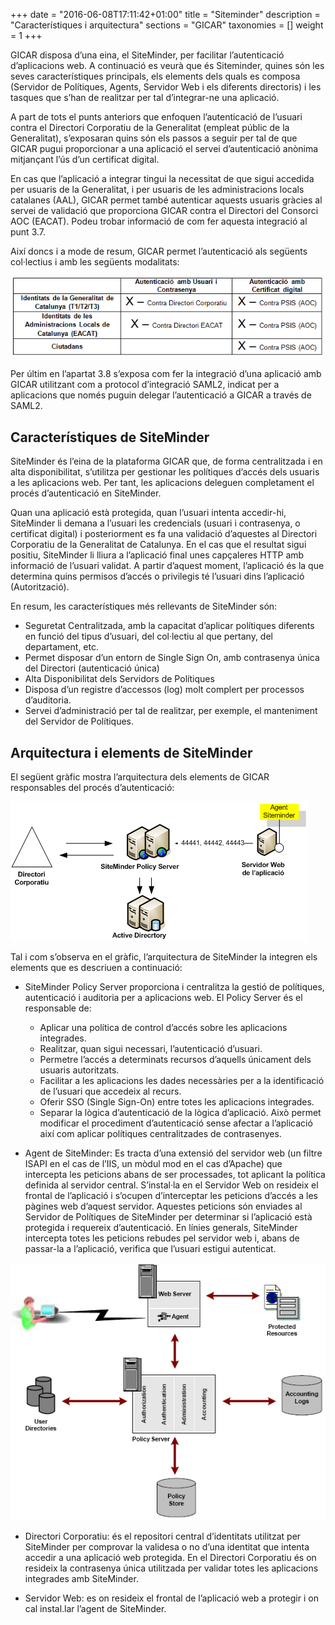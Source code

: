 +++
date        = "2016-06-08T17:11:42+01:00"
title       = "Siteminder"
description = "Característiques i arquitectura"
sections    = "GICAR"
taxonomies  = []
weight 		= 1
+++


GICAR disposa d’una eina, el SiteMinder, per facilitar l’autenticació d’aplicacions web. A continuació es veurà que és Siteminder, quines són les seves característiques principals, els elements dels quals es composa (Servidor de Polítiques, Agents, Servidor Web i els diferents directoris) i les tasques que s’han de realitzar per tal d’integrar-ne una aplicació. 

A part de tots el punts anteriors que enfoquen l’autenticació de l’usuari contra el Directori Corporatiu de la Generalitat (empleat públic de la Generalitat), s’exposaran quins són els passos a seguir per tal de que GICAR pugui proporcionar a una aplicació el servei d’autenticació anònima mitjançant l’ús d’un certificat digital. 

En cas que l’aplicació a integrar tingui la necessitat de que sigui accedida per usuaris de la Generalitat, i per usuaris de les administracions locals catalanes (AAL), GICAR permet també autenticar aquests usuaris gràcies al servei de validació que proporciona GICAR contra el Directori del Consorci AOC (EACAT). Podeu trobar informació de com fer aquesta integració al punt 3.7.

Així doncs i a mode de resum, GICAR permet l’autenticació als següents col·lectius i amb les següents modalitats:

![Integració Aplicacions GICAR](/related/gicar/taula-modalitats-autenticacio.png)

Per últim en l’apartat 3.8 s’exposa com fer la integració d’una aplicació amb GICAR utilitzant com a protocol d’integració SAML2, indicat per a aplicacions que només puguin delegar l’autenticació a GICAR a través de SAML2.


## Característiques de SiteMinder

SiteMinder és l’eina de la plataforma GICAR que, de forma centralitzada i en alta disponibilitat, s’utilitza per gestionar les polítiques d’accés dels usuaris a les aplicacions web. Per tant, les aplicacions deleguen completament el procés d’autenticació en SiteMinder.

Quan una aplicació està protegida, quan l’usuari intenta accedir-hi,  SiteMinder li demana a l’usuari les credencials (usuari i contrasenya, o certificat digital) i posteriorment es fa una validació d’aquestes al Directori Corporatiu de la Generalitat de Catalunya. En el cas que el resultat sigui positiu, SiteMinder li lliura a l’aplicació final unes capçaleres HTTP amb informació de l’usuari validat. A partir d’aquest moment, l’aplicació és la que determina quins permisos d’accés o privilegis té l’usuari dins l’aplicació (Autorització).

En resum, les característiques més rellevants de SiteMinder són:

- Seguretat Centralitzada, amb la capacitat d’aplicar polítiques diferents en funció del tipus d’usuari, del col·lectiu al que pertany, del departament, etc.
- Permet disposar d’un entorn de Single Sign On, amb contrasenya única del Directori (autenticació única)
- Alta Disponibilitat dels Servidors de Polítiques
- Disposa d’un registre d’accessos (log) molt complert per processos d’auditoria.
- Servei d’administració per tal de realitzar, per exemple, el manteniment del Servidor de Polítiques.


## Arquitectura i elements de SiteMinder

El següent gràfic mostra l’arquitectura dels elements de GICAR responsables del procés d’autenticació:

![Integració Aplicacions GICAR](/related/gicar/arquitectura-siteminder.png)

Tal i com s’observa en el gràfic, l’arquitectura de SiteMinder la integren els elements que es descriuen a continuació:

- SiteMinder Policy Server proporciona i centralitza la gestió de polítiques, autenticació i auditoria per a aplicacions web. El Policy Server és el responsable de:
	- Aplicar una política de control d’accés sobre les aplicacions integrades.
	- Realitzar, quan sigui necessari, l’autenticació d’usuari.
	- Permetre l’accés a determinats recursos d’aquells únicament dels usuaris autoritzats.
	- Facilitar a les aplicacions les dades necessàries per a la identificació de l’usuari que accedeix al recurs.
	- Oferir SSO (Single Sign-On) entre totes les aplicacions integrades.
	- Separar la lògica d’autenticació de la lògica d’aplicació. Això permet modificar el procediment d’autenticació sense afectar a l’aplicació així com aplicar polítiques centralitzades de contrasenyes.
	
- Agent de SiteMinder: Es tracta d’una extensió del servidor web (un filtre ISAPI en el cas de l’IIS, un mòdul mod en el cas d’Apache) que intercepta les peticions abans de ser processades, tot aplicant la política definida al servidor central. S’instal·la en el Servidor Web on resideix el frontal de l’aplicació i s’ocupen d’interceptar les peticions d’accés a les pàgines web d’aquest servidor. Aquestes peticions són enviades al Servidor de Polítiques de SiteMinder per determinar si l’aplicació està protegida i requereix d’autenticació.
En línies generals, SiteMinder intercepta totes les peticions rebudes pel servidor web i, abans de passar-la a l’aplicació, verifica que l’usuari estigui autenticat.

![Integració Aplicacions GICAR](/related/gicar/arquitectura-siteminder2.png)

- Directori Corporatiu: és el repositori central d’identitats utilitzat per SiteMinder per comprovar la validesa o no d’una identitat que intenta accedir a una aplicació web protegida. En el Directori Corporatiu és on resideix la contrasenya única utilitzada per validar totes les aplicacions integrades amb SiteMinder.

- Servidor Web: es on resideix el frontal de l’aplicació web a protegir i on cal instal.lar l’agent de SiteMinder.
